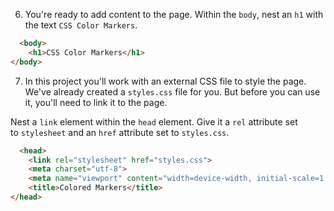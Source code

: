 6. You're ready to add content to the page. 
Within the `body`, nest an `h1` with the text `CSS Color Markers`. 
```html
  <body>
    <h1>CSS Color Markers</h1>
</body>
```

7. In this project you'll work with an external CSS file to style the page. We've already created a `styles.css` file for you. But before you can use it, you'll need to link it to the page.

Nest a `link` element within the `head` element. Give it a `rel` attribute set to `stylesheet` and an `href` attribute set to `styles.css`. 
```html
  <head>
    <link rel="stylesheet" href="styles.css">
    <meta charset="utf-8">
    <meta name="viewport" content="width=device-width, initial-scale=1.0">
    <title>Colored Markers</title>
</head>
```